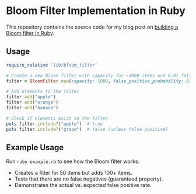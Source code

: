 # Bloom Filter Implementation in Ruby

This repository contains the source code for my blog post on [building a Bloom filter in Ruby](https://mohllal.github.io/building-a-bloom-filter-in-ruby/).

## Usage

```ruby
require_relative 'lib/bloom_filter'

# Create a new Bloom filter with capacity for ~1000 items and 0.01 false positive probability
filter = BloomFilter.new(capacity: 1000, false_positive_probability: 0.01)

# Add elements to the filter
filter.add("apple")
filter.add("orange")
filter.add("banana")

# Check if elements exist in the filter
puts filter.include?("apple")  # true
puts filter.include?("grape")  # false (unless false positive)
```

## Example Usage

Run `ruby example.rb` to see how the Bloom filter works:

- Creates a filter for 50 items but adds 100+ items.
- Tests that there are no false negatives (guaranteed property).
- Demonstrates the actual vs. expected false positive rate.
